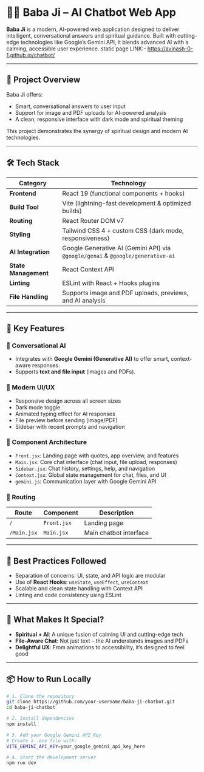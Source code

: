 # 🧘‍♂️ Baba Ji – AI Chatbot Web App

**Baba Ji** is a modern, AI-powered web application designed to deliver intelligent, conversational answers and spiritual guidance. Built with cutting-edge technologies like Google’s Gemini API, it blends advanced AI with a calming, accessible user experience.
static page LINK:- https://avinash-0-1.github.io/chatbot/

---

## 🚀 Project Overview

Baba Ji offers:
- Smart, conversational answers to user input
- Support for image and PDF uploads for AI-powered analysis
- A clean, responsive interface with dark mode and spiritual theming

This project demonstrates the synergy of spiritual design and modern AI technologies.

---

## 🛠️ Tech Stack

| Category         | Technology                                                                 |
|------------------|-----------------------------------------------------------------------------|
| **Frontend**      | React 19 (functional components + hooks)                                   |
| **Build Tool**    | Vite (lightning-fast development & optimized builds)                       |
| **Routing**       | React Router DOM v7                                                        |
| **Styling**       | Tailwind CSS 4 + custom CSS (dark mode, responsiveness)                    |
| **AI Integration**| Google Generative AI (Gemini API) via `@google/genai` & `@google/generative-ai` |
| **State Management** | React Context API                                                       |
| **Linting**       | ESLint with React + Hooks plugins                                          |
| **File Handling** | Supports image and PDF uploads, previews, and AI analysis                  |

---

## 🧩 Key Features

### 💬 Conversational AI
- Integrates with **Google Gemini (Generative AI)** to offer smart, context-aware responses.
- Supports **text and file input** (images and PDFs).

### 🎨 Modern UI/UX
- Responsive design across all screen sizes
- Dark mode toggle
- Animated typing effect for AI responses
- File preview before sending (image/PDF)
- Sidebar with recent prompts and navigation

### 🧱 Component Architecture
- `Front.jsx`: Landing page with quotes, app overview, and features
- `Main.jsx`: Core chat interface (chat input, file upload, responses)
- `Sidebar.jsx`: Chat history, settings, help, and navigation
- `Context.jsx`: Global state management for chat, files, and UI
- `gemini.js`: Communication layer with Google Gemini API

### 🔀 Routing
| Route      | Component        | Description                  |
|------------|------------------|------------------------------|
| `/`        | `Front.jsx`      | Landing page                 |
| `/Main.jsx`| `Main.jsx`       | Main chatbot interface       |

---

## 📐 Best Practices Followed

- Separation of concerns: UI, state, and API logic are modular
- Use of **React Hooks**: `useState`, `useEffect`, `useContext`
- Scalable and clean state handling with Context API
- Linting and code consistency using ESLint

---

## 🌟 What Makes It Special?

- **Spiritual + AI**: A unique fusion of calming UI and cutting-edge tech
- **File-Aware Chat**: Not just text – the AI understands images and PDFs
- **Delightful UX**: From animations to accessibility, it’s designed to feel good

---



## 📦 How to Run Locally

```bash
# 1. Clone the repository
git clone https://github.com/your-username/baba-ji-chatbot.git
cd baba-ji-chatbot

# 2. Install dependencies
npm install

# 3. Add your Google Gemini API Key
# Create a .env file with:
VITE_GEMINI_API_KEY=your_google_gemini_api_key_here

# 4. Start the development server
npm run dev
